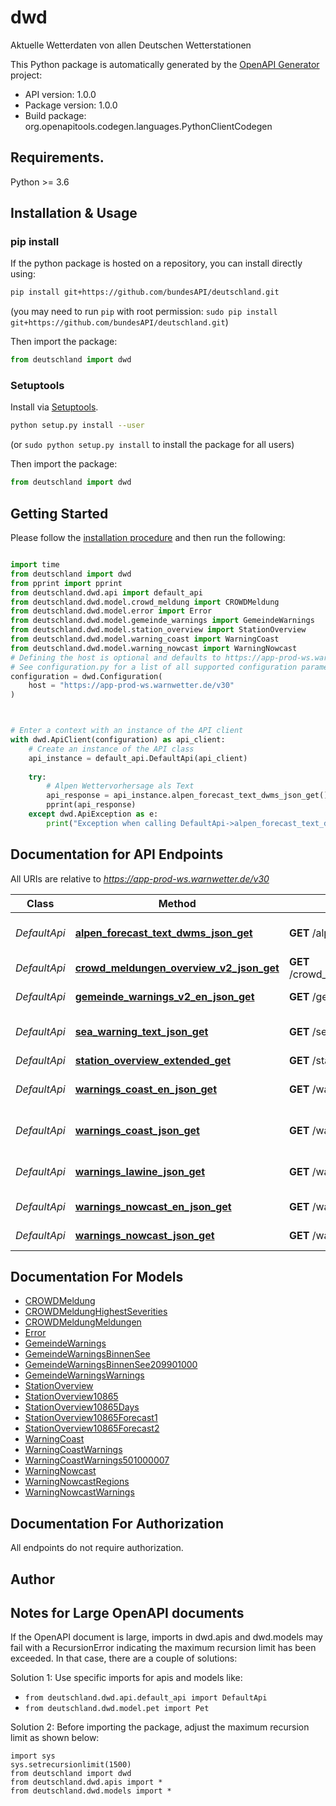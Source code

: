 # dwd
Aktuelle Wetterdaten von allen Deutschen Wetterstationen

This Python package is automatically generated by the [OpenAPI Generator](https://openapi-generator.tech) project:

- API version: 1.0.0
- Package version: 1.0.0
- Build package: org.openapitools.codegen.languages.PythonClientCodegen

## Requirements.

Python >= 3.6

## Installation & Usage
### pip install

If the python package is hosted on a repository, you can install directly using:

```sh
pip install git+https://github.com/bundesAPI/deutschland.git
```
(you may need to run `pip` with root permission: `sudo pip install git+https://github.com/bundesAPI/deutschland.git`)

Then import the package:
```python
from deutschland import dwd
```

### Setuptools

Install via [Setuptools](http://pypi.python.org/pypi/setuptools).

```sh
python setup.py install --user
```
(or `sudo python setup.py install` to install the package for all users)

Then import the package:
```python
from deutschland import dwd
```

## Getting Started

Please follow the [installation procedure](#installation--usage) and then run the following:

```python

import time
from deutschland import dwd
from pprint import pprint
from deutschland.dwd.api import default_api
from deutschland.dwd.model.crowd_meldung import CROWDMeldung
from deutschland.dwd.model.error import Error
from deutschland.dwd.model.gemeinde_warnings import GemeindeWarnings
from deutschland.dwd.model.station_overview import StationOverview
from deutschland.dwd.model.warning_coast import WarningCoast
from deutschland.dwd.model.warning_nowcast import WarningNowcast
# Defining the host is optional and defaults to https://app-prod-ws.warnwetter.de/v30
# See configuration.py for a list of all supported configuration parameters.
configuration = dwd.Configuration(
    host = "https://app-prod-ws.warnwetter.de/v30"
)



# Enter a context with an instance of the API client
with dwd.ApiClient(configuration) as api_client:
    # Create an instance of the API class
    api_instance = default_api.DefaultApi(api_client)
    
    try:
        # Alpen Wettervorhersage als Text
        api_response = api_instance.alpen_forecast_text_dwms_json_get()
        pprint(api_response)
    except dwd.ApiException as e:
        print("Exception when calling DefaultApi->alpen_forecast_text_dwms_json_get: %s\n" % e)
```

## Documentation for API Endpoints

All URIs are relative to *https://app-prod-ws.warnwetter.de/v30*

Class | Method | HTTP request | Description
------------ | ------------- | ------------- | -------------
*DefaultApi* | [**alpen_forecast_text_dwms_json_get**](docs/DefaultApi.md#alpen_forecast_text_dwms_json_get) | **GET** /alpen_forecast_text_dwms.json | Alpen Wettervorhersage als Text
*DefaultApi* | [**crowd_meldungen_overview_v2_json_get**](docs/DefaultApi.md#crowd_meldungen_overview_v2_json_get) | **GET** /crowd_meldungen_overview_v2.json | DWD Crowdwettermeldungen
*DefaultApi* | [**gemeinde_warnings_v2_en_json_get**](docs/DefaultApi.md#gemeinde_warnings_v2_en_json_get) | **GET** /gemeinde_warnings_v2_en.json | Gemeinde Unwetterwarnungen
*DefaultApi* | [**sea_warning_text_json_get**](docs/DefaultApi.md#sea_warning_text_json_get) | **GET** /sea_warning_text.json | Hochsee Unwetterwarnungen als Text
*DefaultApi* | [**station_overview_extended_get**](docs/DefaultApi.md#station_overview_extended_get) | **GET** /stationOverviewExtended | Wetterstation Daten
*DefaultApi* | [**warnings_coast_en_json_get**](docs/DefaultApi.md#warnings_coast_en_json_get) | **GET** /warnings_coast_en.json | Küsten Unwetterwarnungen (englisch)
*DefaultApi* | [**warnings_coast_json_get**](docs/DefaultApi.md#warnings_coast_json_get) | **GET** /warnings_coast.json | Küsten Unwetterwarnungen (deutsch)
*DefaultApi* | [**warnings_lawine_json_get**](docs/DefaultApi.md#warnings_lawine_json_get) | **GET** /warnings_lawine.json | Alpen Wettervorhersage als Text
*DefaultApi* | [**warnings_nowcast_en_json_get**](docs/DefaultApi.md#warnings_nowcast_en_json_get) | **GET** /warnings_nowcast_en.json | Nowcast Warnungen (englisch)
*DefaultApi* | [**warnings_nowcast_json_get**](docs/DefaultApi.md#warnings_nowcast_json_get) | **GET** /warnings_nowcast.json | Nowcast Warnungen (deutsch)


## Documentation For Models

 - [CROWDMeldung](docs/CROWDMeldung.md)
 - [CROWDMeldungHighestSeverities](docs/CROWDMeldungHighestSeverities.md)
 - [CROWDMeldungMeldungen](docs/CROWDMeldungMeldungen.md)
 - [Error](docs/Error.md)
 - [GemeindeWarnings](docs/GemeindeWarnings.md)
 - [GemeindeWarningsBinnenSee](docs/GemeindeWarningsBinnenSee.md)
 - [GemeindeWarningsBinnenSee209901000](docs/GemeindeWarningsBinnenSee209901000.md)
 - [GemeindeWarningsWarnings](docs/GemeindeWarningsWarnings.md)
 - [StationOverview](docs/StationOverview.md)
 - [StationOverview10865](docs/StationOverview10865.md)
 - [StationOverview10865Days](docs/StationOverview10865Days.md)
 - [StationOverview10865Forecast1](docs/StationOverview10865Forecast1.md)
 - [StationOverview10865Forecast2](docs/StationOverview10865Forecast2.md)
 - [WarningCoast](docs/WarningCoast.md)
 - [WarningCoastWarnings](docs/WarningCoastWarnings.md)
 - [WarningCoastWarnings501000007](docs/WarningCoastWarnings501000007.md)
 - [WarningNowcast](docs/WarningNowcast.md)
 - [WarningNowcastRegions](docs/WarningNowcastRegions.md)
 - [WarningNowcastWarnings](docs/WarningNowcastWarnings.md)


## Documentation For Authorization

 All endpoints do not require authorization.

## Author




## Notes for Large OpenAPI documents
If the OpenAPI document is large, imports in dwd.apis and dwd.models may fail with a
RecursionError indicating the maximum recursion limit has been exceeded. In that case, there are a couple of solutions:

Solution 1:
Use specific imports for apis and models like:
- `from deutschland.dwd.api.default_api import DefaultApi`
- `from deutschland.dwd.model.pet import Pet`

Solution 2:
Before importing the package, adjust the maximum recursion limit as shown below:
```
import sys
sys.setrecursionlimit(1500)
from deutschland import dwd
from deutschland.dwd.apis import *
from deutschland.dwd.models import *
```

